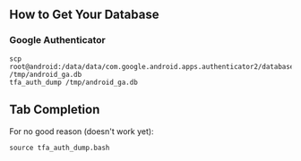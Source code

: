 ## How to Get Your Database

### Google Authenticator

    scp root@android:/data/data/com.google.android.apps.authenticator2/databases/databases /tmp/android_ga.db
    tfa_auth_dump /tmp/android_ga.db

## Tab Completion

For no good reason (doesn't work yet):

    source tfa_auth_dump.bash
